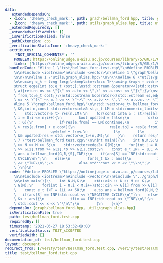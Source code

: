 ```yaml
---
data:
  _extendedDependsOn:
  - {icon: ':heavy_check_mark:', path: graph/bellman_ford.hpp, title: graph/bellman_ford.hpp}
  - {icon: ':heavy_check_mark:', path: utils/graph_alias.hpp, title: utils/graph_alias.hpp}
  _extendedRequiredBy: []
  _extendedVerifiedWith: []
  _isVerificationFailed: false
  _pathExtension: cpp
  _verificationStatusIcon: ':heavy_check_mark:'
  attributes:
    '*NOT_SPECIAL_COMMENTS*': ''
    PROBLEM: https://onlinejudge.u-aizu.ac.jp/courses/library/5/GRL/1/GRL_1_B
    links: ['https://onlinejudge.u-aizu.ac.jp/courses/library/5/GRL/1/GRL_1_B']
  bundledCode: "#line 1 \"test/bellman_ford.test.cpp\"\n#define PROBLEM \"https://onlinejudge.u-aizu.ac.jp/courses/library/5/GRL/1/GRL_1_B\"\
    \n\n#include <iostream>\n#include <vector>\n\n#line 1 \"graph/bellman_ford.hpp\"\
    \n\n\n\n#line 1 \"utils/graph_alias.hpp\"\n\n\n\n#line 6 \"utils/graph_alias.hpp\"\
    \n\nusing e_t = long long;\ntemplate<class T>\nusing Graph = std::vector<std::vector<T>>;\n\
    struct edge{int to;e_t cost;};\nstd::ostream &operator<<(std::ostream os,edge&\
    \ a){return os << \"{\" << a.to << \",\" << a.cost << \"}\";}\n\nstruct edge2{int\
    \ from,to;e_t cost;};\nstd::ostream &operator<<(std::ostream os,edge2& a){return\
    \ os << \"{\" << a.from << \"->\" << a.to << \",\" << a.cost << \"}\";}\n\n\n\
    #line 5 \"graph/bellman_ford.hpp\"\n\nstd::vector<e_t> bellman_ford(const std::vector<edge2>\
    \ &G,int n,const std::vector<int>& st,e_t LM = std::numeric_limits<e_t>::max()){\n\
    \    std::vector<e_t> res(n,LM);\n    for(const int& a : st)res[a] = 0;\n    for(int\
    \ i = 0;i <= n;i++){\n        bool updated = false;\n        for(const auto &e\
    \ : G){\n            if(res[e.from] == LM)continue;\n            if(res[e.to]\
    \ > res[e.from] + e.cost){\n                res[e.to] = res[e.from] + e.cost;\n\
    \                updated = true;\n            }\n        }\n        if(i == n\
    \ && updated)res = std::vector<e_t>(n,LM);\n    }\n    return res;\n}\n\n\n#line\
    \ 7 \"test/bellman_ford.test.cpp\"\n\nint main(){\n    int N,M,S;\n    std::cin\
    \ >> N >> M >> S;\n    std::vector<edge2> G(M);\n    for(int i = 0;i < M;i++)std::cin\
    \ >> G[i].from >> G[i].to >> G[i].cost;\n    const e_t INF = 1LL << 60;\n    auto\
    \ ans = bellman_ford(G,N,{S},INF);\n    if(ans[S] == INF)std::cout << \"NEGATIVE\
    \ CYCLE\\n\";\n    else{\n        for(e_t &x : ans){\n            if(x == INF)std::cout\
    \ << \"INF\\n\";\n            else std::cout << x << \"\\n\";\n        }\n   \
    \ }\n}\n"
  code: "#define PROBLEM \"https://onlinejudge.u-aizu.ac.jp/courses/library/5/GRL/1/GRL_1_B\"\
    \n\n#include <iostream>\n#include <vector>\n\n#include \"../graph/bellman_ford.hpp\"\
    \n\nint main(){\n    int N,M,S;\n    std::cin >> N >> M >> S;\n    std::vector<edge2>\
    \ G(M);\n    for(int i = 0;i < M;i++)std::cin >> G[i].from >> G[i].to >> G[i].cost;\n\
    \    const e_t INF = 1LL << 60;\n    auto ans = bellman_ford(G,N,{S},INF);\n \
    \   if(ans[S] == INF)std::cout << \"NEGATIVE CYCLE\\n\";\n    else{\n        for(e_t\
    \ &x : ans){\n            if(x == INF)std::cout << \"INF\\n\";\n            else\
    \ std::cout << x << \"\\n\";\n        }\n    }\n}"
  dependsOn: [graph/bellman_ford.hpp, utils/graph_alias.hpp]
  isVerificationFile: true
  path: test/bellman_ford.test.cpp
  requiredBy: []
  timestamp: '2021-03-27 18:53:32+09:00'
  verificationStatus: TEST_ACCEPTED
  verifiedWith: []
documentation_of: test/bellman_ford.test.cpp
layout: document
redirect_from: [/verify/test/bellman_ford.test.cpp, /verify/test/bellman_ford.test.cpp.html]
title: test/bellman_ford.test.cpp
---
```

